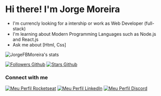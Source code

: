 # Hi there! I'm Jorge Moreira

* I'm currencly looking for a intership or work as Web Developer (full-stack)
* I'm learning about Modern Programming Languages such as Node.js and React.js
* Ask me about [Html, Css]

![JorgeFBMoreira's stats](https://github-readme-stats.vercel.app/api?username=JorgeFBMoreira&theme=vision-friendly-dark&show_icons=true)

[![Followers Github](https://img.shields.io/github/followers/JorgeFBMoreira?style=flat&labelColor=0D0D0D&logo=Github&Color=white)](#)
[![Stars Github](https://img.shields.io/github/stars/JorgeFBMoreira?style=flat&labelColor=0D0D0D&logo=Github&Color=white)](#)

### Connect with me
[![Meu Perfil Rocketseat](https://img.shields.io/badge/-Rocketseat-purple)](https://app.rocketseat.com.br/me/jorge-moreira)
[![Meu Perfil LinkedIn](https://img.shields.io/badge/-LinkedIn-2867B2?style=flat&labelColor=0D0D0D&logo=Linkedin&Color=white)](https://www.linkedin.com/in/jorge-moreira-65123521a/)
[![Meu Perfil Discord](https://img.shields.io/badge/-Huesos%230519-0D0D0D?style=flat&labelColor=0D0D0D&logo=Discord&Color=white)](#)

<!--
**JorgeFBMoreira/JorgeFBMoreira** is a ✨ _special_ ✨ repository because its `README.md` (this file) appears on your GitHub profile.

Here are some ideas to get you started:

- 🔭 I’m currently working on ...
- 🌱 I’m currently learning ...
- 👯 I’m looking to collaborate on ...
- 🤔 I’m looking for help with ...
- 💬 Ask me about ...
- 📫 How to reach me: ...
- 😄 Pronouns: ...
- ⚡ Fun fact: ...

github-readme-stats
https://shields.io/
- Your Badge
- Static
--- Meu perfil | Rocketseat | brightgreen  [exemplo isto]
-->
